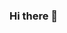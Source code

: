 ### Hi there 👋

<!--
**Shardhakoul/Shardhakoul** is a ✨ _special_ ✨ repository because its `README.md` (this file) appears on your GitHub profile.

Here are some ideas to get you started:

📚 Computer Science Graduate student @ NYU
💻 Ex-Application Development Analyst @ Accenture Solutions
🌱 I’m currently learning Cloud Computing & Database Systems and Data Science
🧑‍💻 I’m looking for SWE internship opportunities for Summer 2022
⚡ Fun fact: I love to cook
 
